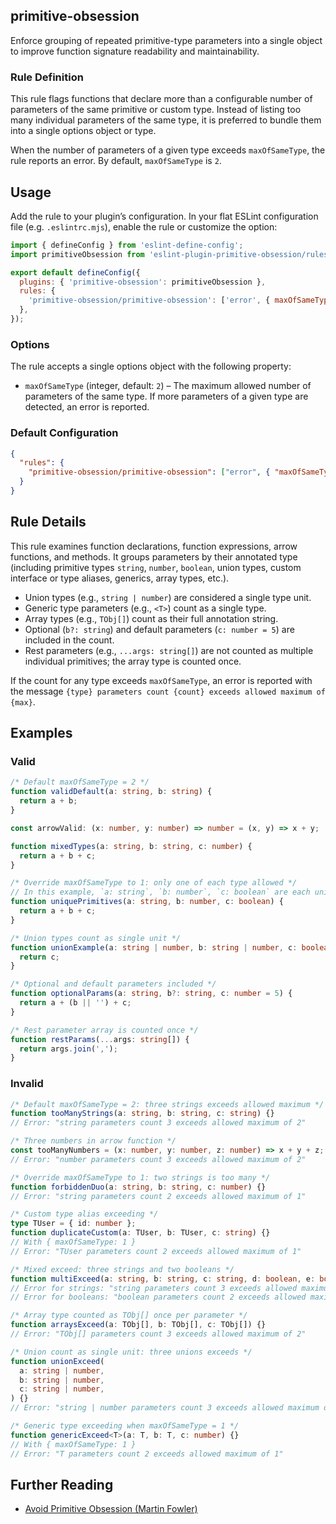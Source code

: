 ## primitive-obsession

Enforce grouping of repeated primitive-type parameters into a single object to improve function signature readability and maintainability.

### Rule Definition

This rule flags functions that declare more than a configurable number of parameters of the same primitive or custom type. Instead of listing too many individual parameters of the same type, it is preferred to bundle them into a single options object or type.

When the number of parameters of a given type exceeds `maxOfSameType`, the rule reports an error. By default, `maxOfSameType` is `2`.

## Usage

Add the rule to your plugin’s configuration. In your flat ESLint configuration file (e.g. `.eslintrc.mjs`), enable the rule or customize the option:

```js
import { defineConfig } from 'eslint-define-config';
import primitiveObsession from 'eslint-plugin-primitive-obsession/rules/primitive-obsession';

export default defineConfig({
  plugins: { 'primitive-obsession': primitiveObsession },
  rules: {
    'primitive-obsession/primitive-obsession': ['error', { maxOfSameType: 2 }],
  },
});
```

### Options

The rule accepts a single options object with the following property:

- `maxOfSameType` (integer, default: `2`) – The maximum allowed number of parameters of the same type. If more parameters of a given type are detected, an error is reported.

### Default Configuration

```json
{
  "rules": {
    "primitive-obsession/primitive-obsession": ["error", { "maxOfSameType": 2 }]
  }
}
```

## Rule Details

This rule examines function declarations, function expressions, arrow functions, and methods. It groups parameters by their annotated type (including primitive types `string`, `number`, `boolean`, union types, custom interface or type aliases, generics, array types, etc.).

- Union types (e.g., `string | number`) are considered a single type unit.
- Generic type parameters (e.g., `<T>`) count as a single type.
- Array types (e.g., `TObj[]`) count as their full annotation string.
- Optional (`b?: string`) and default parameters (`c: number = 5`) are included in the count.
- Rest parameters (e.g., `...args: string[]`) are not counted as multiple individual primitives; the array type is counted once.

If the count for any type exceeds `maxOfSameType`, an error is reported with the message `{type} parameters count {count} exceeds allowed maximum of {max}`.

## Examples

### Valid

```ts
/* Default maxOfSameType = 2 */
function validDefault(a: string, b: string) {
  return a + b;
}

const arrowValid: (x: number, y: number) => number = (x, y) => x + y;

function mixedTypes(a: string, b: string, c: number) {
  return a + b + c;
}

/* Override maxOfSameType to 1: only one of each type allowed */
// In this example, `a: string`, `b: number`, `c: boolean` are each unique
function uniquePrimitives(a: string, b: number, c: boolean) {
  return a + b + c;
}

/* Union types count as single unit */
function unionExample(a: string | number, b: string | number, c: boolean) {
  return c;
}

/* Optional and default parameters included */
function optionalParams(a: string, b?: string, c: number = 5) {
  return a + (b || '') + c;
}

/* Rest parameter array is counted once */
function restParams(...args: string[]) {
  return args.join(',');
}
```

### Invalid

```ts
/* Default maxOfSameType = 2: three strings exceeds allowed maximum */
function tooManyStrings(a: string, b: string, c: string) {}
// Error: "string parameters count 3 exceeds allowed maximum of 2"

/* Three numbers in arrow function */
const tooManyNumbers = (x: number, y: number, z: number) => x + y + z;
// Error: "number parameters count 3 exceeds allowed maximum of 2"

/* Override maxOfSameType to 1: two strings is too many */
function forbiddenDuo(a: string, b: string, c: number) {}
// Error: "string parameters count 2 exceeds allowed maximum of 1"

/* Custom type alias exceeding */
type TUser = { id: number };
function duplicateCustom(a: TUser, b: TUser, c: string) {}
// With { maxOfSameType: 1 }
// Error: "TUser parameters count 2 exceeds allowed maximum of 1"

/* Mixed exceed: three strings and two booleans */
function multiExceed(a: string, b: string, c: string, d: boolean, e: boolean) {}
// Error for strings: "string parameters count 3 exceeds allowed maximum of 2"
// Error for booleans: "boolean parameters count 2 exceeds allowed maximum of 2" — if maxOfSameType is default 2, booleans are okay.

/* Array type counted as TObj[] once per parameter */
function arraysExceed(a: TObj[], b: TObj[], c: TObj[]) {}
// Error: "TObj[] parameters count 3 exceeds allowed maximum of 2"

/* Union count as single unit: three unions exceeds */
function unionExceed(
  a: string | number,
  b: string | number,
  c: string | number,
) {}
// Error: "string | number parameters count 3 exceeds allowed maximum of 2"

/* Generic type exceeding when maxOfSameType = 1 */
function genericExceed<T>(a: T, b: T, c: number) {}
// With { maxOfSameType: 1 }
// Error: "T parameters count 2 exceeds allowed maximum of 1"
```

## Further Reading

- [Avoid Primitive Obsession (Martin Fowler)](https://refactoring.guru/smells/primitive-obsession)
